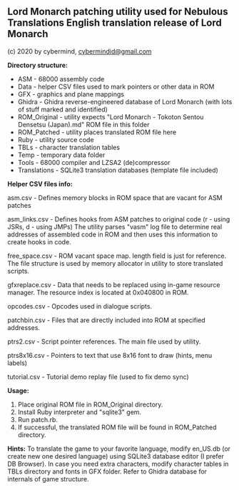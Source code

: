 ## Lord Monarch patching utility used for Nebulous Translations English translation release of Lord Monarch

(c) 2020 by cybermind, cybermindid@gmail.com

**Directory structure:**

 - ASM - 68000 assembly code
 - Data - helper CSV files used to mark pointers or other data in ROM
 - GFX - graphics and plane mappings
 - Ghidra - Ghidra reverse-engineered database of Lord Monarch (with lots of stuff marked and identified) 
 - ROM_Original - utility expects "Lord Monarch - Tokoton Sentou Densetsu (Japan).md" ROM file in this folder 
 - ROM_Patched - utility places translated ROM file here
 - Ruby - utility source code 
 - TBLs - character translation tables 
 - Temp - temporary data folder 
 - Tools - 68000 compiler and LZSA2 (de)compressor
 - Translations - SQLite3 translation databases (template file included)

**Helper CSV files info:**

asm.csv - Defines memory blocks in ROM space that are vacant for ASM patches

asm_links.csv - Defines hooks from ASM patches to original code (r - using JSRs, d - using JMPs)
        The utility parses "vasm" log file to determine real addresses of assembled code in ROM and then uses this information to create hooks in code.

free_space.csv - ROM vacant space map. length field is just for reference. The file structure is used by memory allocator in utility to store translated scripts.

gfxreplace.csv - Data that needs to be replaced using in-game resource manager. The resource index is located at 0x040800 in ROM.

opcodes.csv - Opcodes used in dialogue scripts.

patchbin.csv - Files that are directly included into ROM at specified addresses.

ptrs2.csv - Script pointer references. The main file used by utility.

ptrs8x16.csv - Pointers to text that use 8x16 font to draw (hints, menu labels)

tutorial.csv - Tutorial demo replay file (used to fix demo sync)

**Usage:**
1. Place original ROM file in ROM_Original directory.
2. Install Ruby interpreter and "sqlite3" gem.
3. Run patch.rb.
4. If successful, the translated ROM file will be found in ROM_Patched directory.

**Hints:**
To translate the game to your favorite language, modify en_US.db (or create new one desired language) using SQLite3 database editor (I prefer DB Browser). In case you need extra characters, modify character tables in TBLs directory and fonts in GFX folder. Refer to Ghidra database for internals of game structure.
